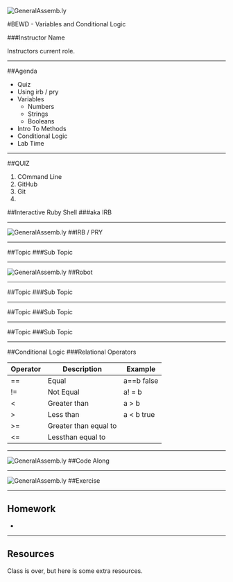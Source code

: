 ![GeneralAssemb.ly](https://github.com/generalassembly/ga-ruby-on-rails-for-devs/raw/master/images/ga.png "GeneralAssemb.ly")

#BEWD - Variables and Conditional Logic

###Instructor Name

Instructors current role.

---


##Agenda


*	Quiz
*	Using irb / pry
* 	Variables
	* 	Numbers
	*	Strings
	*	Booleans
* 	Intro To Methods
* 	Conditional Logic
* 	Lab Time


---

##QUIZ
1.	COmmand Line
2.	GitHub
3.	Git
4.	



##Interactive Ruby Shell
###aka IRB




---


![GeneralAssemb.ly](http://studio.generalassemb.ly/GA_Slide_Assets/Code_along_icon_md.png)
##IRB / PRY


---


##Topic
###Sub Topic



---


![GeneralAssemb.ly](http://studio.generalassemb.ly/GA_Slide_Assets/Code_along_icon_md.png)
##Robot


---


##Topic
###Sub Topic



---


##Topic
###Sub Topic



---


##Topic
###Sub Topic



---



##Conditional Logic
###Relational Operators

|Operator|Description|Example|
|-----|------|------|
|==|Equal|a==b false|
|!=|Not Equal|a! = b|
|<|Greater than|a > b|
|>|Less than|a < b true|
|>=|Greater than equal to||
|<=|Lessthan equal to||


---



![GeneralAssemb.ly](http://studio.generalassemb.ly/GA_Slide_Assets/Code_along_icon_md.png)
##Code Along


---


![GeneralAssemb.ly](http://studio.generalassemb.ly/GA_Slide_Assets/Code_along_icon_md.png)
##Exercise

---


## Homework

-	

---


## Resources
Class is over, but here is some extra resources.

